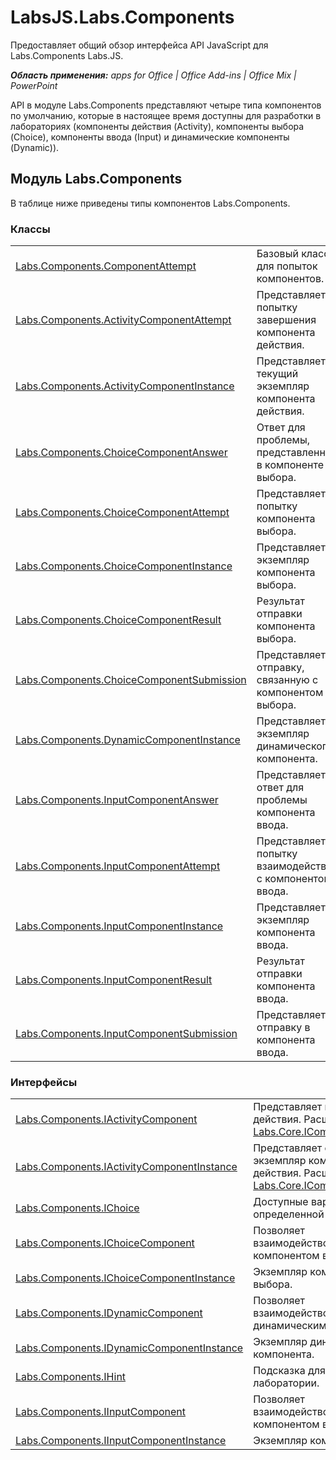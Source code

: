 
# LabsJS.Labs.Components
Предоставляет общий обзор интерфейса API JavaScript для Labs.Components Labs.JS.

 _**Область применения:** apps for Office | Office Add-ins | Office Mix | PowerPoint_

API в модуле Labs.Components представляют четыре типа компонентов по умолчанию, которые в настоящее время доступны для разработки в лабораториях (компоненты действия (Activity), компоненты выбора (Choice), компоненты ввода (Input) и динамические компоненты (Dynamic)).

## Модуль Labs.Components

В таблице ниже приведены типы компонентов Labs.Components.


### Классы


|||
|:-----|:-----|
|[Labs.Components.ComponentAttempt](../../reference/office-mix/labs.components.componentattempt.md)|Базовый класс для попыток компонентов.|
|[Labs.Components.ActivityComponentAttempt](../../reference/office-mix/labs.components.activitycomponentattempt.md)|Представляет попытку завершения компонента действия.|
|[Labs.Components.ActivityComponentInstance](../../reference/office-mix/labs.components.activitycomponentinstance.md)|Представляет текущий экземпляр компонента действия.|
|[Labs.Components.ChoiceComponentAnswer](../../reference/office-mix/labs.components.choicecomponentanswer.md)|Ответ для проблемы, представленной в компоненте выбора.|
|[Labs.Components.ChoiceComponentAttempt](../../reference/office-mix/labs.components.choicecomponentattempt.md)|Представляет попытку компонента выбора.|
|[Labs.Components.ChoiceComponentInstance](../../reference/office-mix/labs.components.choicecomponentinstance.md)|Представляет экземпляр компонента выбора.|
|[Labs.Components.ChoiceComponentResult](../../reference/office-mix/labs.components.choicecomponentresult.md)|Результат отправки компонента выбора.|
|[Labs.Components.ChoiceComponentSubmission](../../reference/office-mix/labs.components.choicecomponentsubmission.md)|Представляет отправку, связанную с компонентом выбора.|
|[Labs.Components.DynamicComponentInstance](../../reference/office-mix/labs.components.dynamiccomponentinstance.md)|Представляет экземпляр динамического компонента.|
|[Labs.Components.InputComponentAnswer](../../reference/office-mix/labs.components.inputcomponentanswer.md)|Представляет ответ для проблемы компонента ввода.|
|[Labs.Components.InputComponentAttempt](../../reference/office-mix/labs.components.inputcomponentattempt.md)|Представляет попытку взаимодействия с компонентом ввода.|
|[Labs.Components.InputComponentInstance](../../reference/office-mix/labs.components.inputcomponentinstance.md)|Представляет экземпляр компонента ввода.|
|[Labs.Components.InputComponentResult](../../reference/office-mix/labs.components.inputcomponentresult.md)|Результат отправки компонента ввода.|
|[Labs.Components.InputComponentSubmission](../../reference/office-mix/labs.components.inputcomponentsubmission.md)|Представляет отправку в компонента ввода.|

### Интерфейсы


|||
|:-----|:-----|
|[Labs.Components.IActivityComponent](../../reference/office-mix/labs.components.iactivitycomponent.md)|Представляет компонент действия. Расширяет [Labs.Core.IComponent](../../reference/office-mix/labs.core.icomponent.md).|
|[Labs.Components.IActivityComponentInstance](../../reference/office-mix/labs.components.iactivitycomponentinstance.md)|Представляет определенный экземпляр компонента действия. Расширяет [Labs.Core.IComponentInstance](../../reference/office-mix/labs.core.icomponentinstance.md).|
|[Labs.Components.IChoice](../../reference/office-mix/labs.components.ichoice.md)|Доступные варианты для определенной проблемы.|
|[Labs.Components.IChoiceComponent](../../reference/office-mix/labs.components.ichoicecomponent.md)|Позволяет взаимодействовать с компонентом выбора.|
|[Labs.Components.IChoiceComponentInstance](../../reference/office-mix/labs.components.ichoicecomponentinstance.md)|Экземпляр компонента выбора.|
|[Labs.Components.IDynamicComponent](../../reference/office-mix/labs.components.idynamiccomponent.md)|Позволяет взаимодействовать с динамическим компонентом.|
|[Labs.Components.IDynamicComponentInstance](../../reference/office-mix/labs.components.idynamiccomponentinstance.md)|Экземпляр динамического компонента.|
|[Labs.Components.IHint](../../reference/office-mix/labs.components.ihint.md)|Подсказка для проблемы лаборатории.|
|[Labs.Components.IInputComponent](../../reference/office-mix/labs.components.iinputcomponent.md)|Позволяет взаимодействовать с компонентом ввода.|
|[Labs.Components.IInputComponentInstance](../../reference/office-mix/labs.components.iinputcomponentinstance.md)|Экземпляр компонента ввода.|
